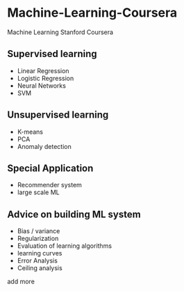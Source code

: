 # Machine-Learning-Coursera
Machine Learning Stanford Coursera

## Supervised learning 
 - Linear Regression
 - Logistic Regression 
 - Neural Networks
 - SVM
 
## Unsupervised learning 
- K-means 
- PCA 
- Anomaly detection 

## Special Application 
- Recommender system 
- large scale ML

## Advice on building ML system 
- Bias / variance 
- Regularization 
- Evaluation of learning algorithms 
- learning curves 
- Error Analysis 
- Ceiling analysis 

add more
